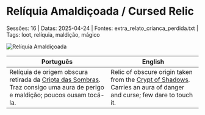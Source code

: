 
# Relíquia Amaldiçoada / Cursed Relic

Sessões: 16 | Datas: 2025-04-24 | Fontes: extra_relato_crianca_perdida.txt | Tags: loot, relíquia, maldição, mágico

![Relíquia Amaldiçoada](object_blank.png)

| Português | English |
|-----------|---------|
| Relíquia de origem obscura retirada da [Cripta das Sombras](cripta_das_sombras.md). Traz consigo uma aura de perigo e maldição; poucos ousam tocá-la. | Relic of obscure origin taken from the [Crypt of Shadows](cripta_das_sombras.md). Carries an aura of danger and curse; few dare to touch it. |



















